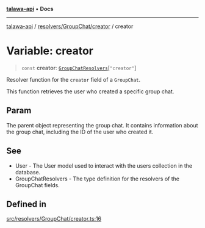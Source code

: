 [**talawa-api**](../../../../README.md) • **Docs**

***

[talawa-api](../../../../modules.md) / [resolvers/GroupChat/creator](../README.md) / creator

# Variable: creator

> `const` **creator**: [`GroupChatResolvers`](../../../../types/generatedGraphQLTypes/type-aliases/GroupChatResolvers.md)\[`"creator"`\]

Resolver function for the `creator` field of a `GroupChat`.

This function retrieves the user who created a specific group chat.

## Param

The parent object representing the group chat. It contains information about the group chat, including the ID of the user who created it.

## See

 - User - The User model used to interact with the users collection in the database.
 - GroupChatResolvers - The type definition for the resolvers of the GroupChat fields.

## Defined in

[src/resolvers/GroupChat/creator.ts:16](https://github.com/PalisadoesFoundation/talawa-api/blob/6712e9940a5702665afc506fa9f6e9d7e1dc7991/src/resolvers/GroupChat/creator.ts#L16)
